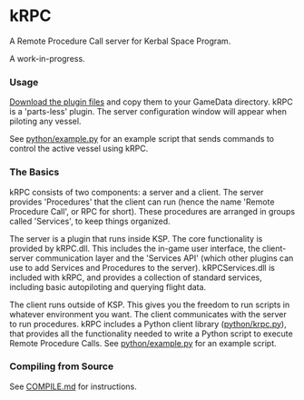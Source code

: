 kRPC
====

A Remote Procedure Call server for Kerbal Space Program.

A work-in-progress.

### Usage

[Download the plugin files](http://github.com/djungelorm/krpc/releases) and copy them to your GameData directory. kRPC is a 'parts-less' plugin. The server configuration window will appear when piloting any vessel.

See [python/example.py](python/example.py) for an example script that sends commands to control the active vessel using kRPC.

### The Basics

kRPC consists of two components: a server and a client. The server provides 'Procedures' that the client can run (hence the name 'Remote Procedure Call', or RPC for short). These procedures are arranged in groups called 'Services', to keep things organized.

The server is a plugin that runs inside KSP. The core functionality is provided by kRPC.dll. This includes the in-game user interface, the client-server communication layer and the 'Services API' (which other plugins can use to add Services and Procedures to the server). kRPCServices.dll is included with kRPC, and provides a collection of standard services, including basic autopiloting and querying flight data.

The client runs outside of KSP. This gives you the freedom to run scripts in whatever environment you want. The client communicates with the server to run procedures. kRPC includes a Python client library ([python/krpc.py](python/krpc.py)), that provides all the functionality needed to write a Python script to execute Remote Procedure Calls. See [python/example.py](python/example.py) for an example script.

### Compiling from Source

See [COMPILE.md](COMPILE.md) for instructions.
